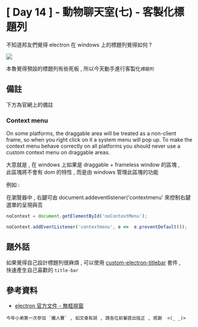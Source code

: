 # [ Day 14 ] - 動物聊天室(七) - 客製化標題列  

不知道邦友們覺得 electron 在 windows 上的標題列覺得如何 ?

![](https://i.imgur.com/bgzX1pi.png)  

本魯覺得預設的標題列有些死板 , 所以今天動手進行客製化`標題列`  


## 備註

下方為官網上的備註 

### Context menu
On some platforms, the draggable area will be treated as a non-client frame, so when you right click on it a system menu will pop up. To make the context menu behave correctly on all platforms you should never use a custom context menu on draggable areas.

大意就是 , 在 windows 上如果是 draggable + frameless window 的區塊 ,  
此區塊將不會有 dom 的特性 , 而是由 windows 管理此區塊的功能

例如 : 

在瀏覽器中 , 右鍵可由 document.addeventlistener('contextmenu' 來控制右鍵選單的呈現與否

```javascript
noContext = document.getElementById('noContextMenu');

noContext.addEventListener('contextmenu', e =>  e.preventDefault());
```

## 題外話 

如果覺得自己設計標題列很麻煩 , 可以使用 [custom-electron-titlebar](https://github.com/AlexTorresSk/custom-electron-titlebar) 套件 ,  
快速產生自己喜歡的 `title-bar`

## 參考資料

- [electron 官方文件 - 無框視窗](https://www.electronjs.org/docs/api/frameless-window)

```
今年小弟第一次參加 `鐵人賽` , 如文章有誤 , 請各位前輩提出指正 , 感謝  <(_ _)>
```